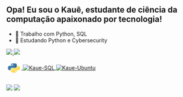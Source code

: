 ## Opa! Eu sou o Kauê, estudante de ciência da computação apaixonado por tecnologia!
- 🎒 Trabalho com Python, SQL
- 🌱 Estudando Python e Cybersecurity
 <div>
  <a href="https://github.com/rafaballerini">
  <img height="180em" src="https://github-readme-stats.vercel.app/api?username=kaueb9&show_icons=true&theme=dracula&include_all_commits=true&count_private=true"/>
  <img height="180em" src="https://github-readme-stats.vercel.app/api/top-langs/?username=kaueb9&layout=compact&langs_count=16&theme=dracula"/>
</div>
<div style="display: inline_block"><br>
  <img align="center" alt="Kaue-Python" height="30" width="40" src="https://raw.githubusercontent.com/devicons/devicon/master/icons/python/python-original.svg">
  <img align="center" alt="Kaue-SQL" heigh="30" width="40"
src="https://cdn.jsdelivr.net/gh/devicons/devicon@latest/icons/mysql/mysql-original.svg">
  <img align="center" alt="Kaue-Ubuntu" heigh="30" width="40"
src="https://cdn.jsdelivr.net/gh/devicons/devicon@latest/icons/ubuntu/ubuntu-original.svg">
</div>
  
  ##
 
<div>  
  <a href = "mailto:kauego58@gmail.com"><img src="https://img.shields.io/badge/-Gmail-%23333?style=for-the-badge&logo=gmail&logoColor=white" target="_blank"></a>
  <a href="https://www.linkedin.com/in/kauebfoliveira/" target="_blank"><img src="https://img.shields.io/badge/-LinkedIn-%230077B5?style=for-the-badge&logo=linkedin&logoColor=white" target="_blank"></a> 
</div>
